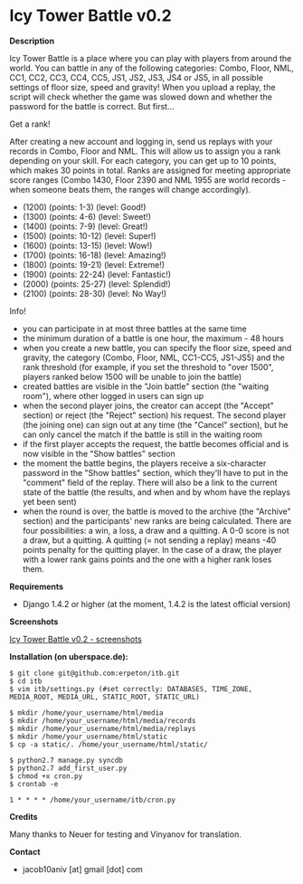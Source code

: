 # Icy Tower Battle v0.2

**Description**

Icy Tower Battle is a place where you can play with players from around the world. You can battle in any of the following categories: Combo, Floor, NML, CC1, CC2, CC3, CC4, CC5, JS1, JS2, JS3, JS4 or JS5, in all possible settings of floor size, speed and gravity! When you upload a replay, the script will check whether the game was slowed down and whether the password for the battle is correct. But first...

Get a rank!

After creating a new account and logging in, send us replays with your records in Combo, Floor and NML. This will allow us to assign you a rank depending on your skill. For each category, you can get up to 10 points, which makes 30 points in total. Ranks are assigned for meeting appropriate score ranges (Combo 1430, Floor 2390 and NML 1955 are world records - when someone beats them, the ranges will change accordingly).

* (1200) (points: 1-3) (level: Good!) 
* (1300) (points: 4-6) (level: Sweet!) 
* (1400) (points: 7-9) (level: Great!) 
* (1500) (points: 10-12) (level: Super!) 
* (1600) (points: 13-15) (level: Wow!) 
* (1700) (points: 16-18) (level: Amazing!) 
* (1800) (points: 19-21) (level: Extreme!) 
* (1900) (points: 22-24) (level: Fantastic!) 
* (2000) (points: 25-27) (level: Splendid!) 
* (2100) (points: 28-30) (level: No Way!)

Info! 

* you can participate in at most three battles at the same time 
* the minimum duration of a battle is one hour, the maximum - 48 hours 
* when you create a new battle, you can specify the floor size, speed and gravity, the category (Combo, Floor, NML, CC1-CC5, JS1-JS5) and the rank threshold (for example, if you set the threshold to "over 1500", players ranked below 1500 will be unable to join the battle) 
* created battles are visible in the "Join battle" section (the "waiting room"), where other logged in users can sign up 
* when the second player joins, the creator can accept (the "Accept" section) or reject (the "Reject" section) his request. The second player (the joining one) can sign out at any time (the "Cancel" section), but he can only cancel the match if the battle is still in the waiting room 
* if the first player accepts the request, the battle becomes official and is now visible in the "Show battles" section 
* the moment the battle begins, the players receive a six-character password in the "Show battles" section, which they'll have to put in the "comment" field of the replay. There will also be a link to the current state of the battle (the results, and when and by whom have the replays yet been sent) 
* when the round is over, the battle is moved to the archive (the "Archive" section) and the participants' new ranks are being calculated. There are four possibilities: a win, a loss, a draw and a quitting. A 0-0 score is not a draw, but a quitting. A quitting (= not sending a replay) means -40 points penalty for the quitting player. In the case of a draw, the player with a lower rank gains points and the one with a higher rank loses them.

**Requirements**

* Django 1.4.2 or higher (at the moment, 1.4.2 is the latest official version)

**Screenshots**

[Icy Tower Battle v0.2 - screenshots](https://github.com/erpeton/itb/tree/master/screenshots)

**Installation (on uberspace.de):**

    $ git clone git@github.com:erpeton/itb.git
    $ cd itb
    $ vim itb/settings.py (#set correctly: DATABASES, TIME_ZONE, MEDIA_ROOT, MEDIA_URL, STATIC_ROOT, STATIC_URL)

    $ mkdir /home/your_username/html/media
    $ mkdir /home/your_username/html/media/records
    $ mkdir /home/your_username/html/media/replays
    $ mkdir /home/your_username/html/static
    $ cp -a static/. /home/your_username/html/static/

    $ python2.7 manage.py syncdb
    $ python2.7 add_first_user.py
    $ chmod +x cron.py
    $ crontab -e 

    1 * * * * /home/your_username/itb/cron.py
    
**Credits**

Many thanks to Neuer for testing and Vinyanov for translation.

**Contact**

* jacob10aniv [at] gmail [dot] com
